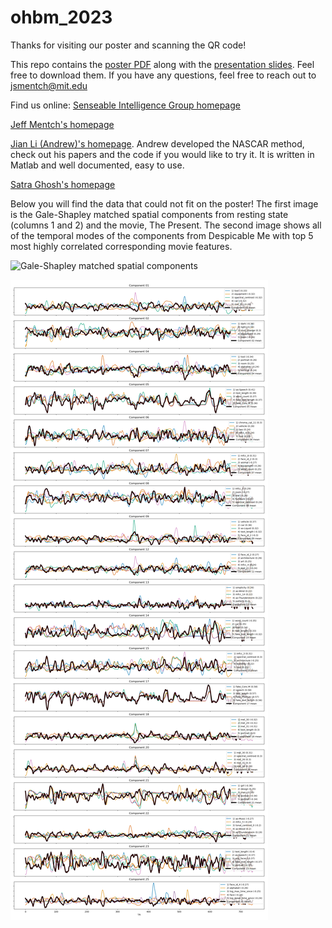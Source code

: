 # ohbm_2023

Thanks for visiting our poster and scanning the QR code!

This repo contains the [poster PDF](mentch_ohbm2023_poster_v2.pdf) along with the [presentation slides](OHBM_2023_talk_slides.pdf). Feel free to download them. If you have any questions, feel free to reach out to jsmentch@mit.edu

Find us online:
[Senseable Intelligence Group homepage](https://sensein.group/)

[Jeff Mentch's homepage](jsmentch.github.io)

[Jian Li (Andrew)'s homepage](https://silencer1127.github.io/). Andrew developed the NASCAR method, check out his papers and the code if you would like to try it. It is written in Matlab and well documented, easy to use.

[Satra Ghosh's homepage](http://satra.cogitatum.org/)

Below you will find the data that could not fit on the poster! The first image is the Gale-Shapley matched spatial components from resting state (columns 1 and 2) and the movie, The Present. The second image shows all of the temporal modes of the components from Despicable Me with top 5 most highly correlated corresponding movie features.


![Gale-Shapley matched spatial components](gale_shapley.png)

![Temporal components from Despicable Me with top 5 correlated movie features](movieDM_temporal_overview.png)
